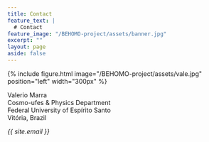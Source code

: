 ```yaml
---
title: Contact
feature_text: |
  # Contact
feature_image: "/BEHOMO-project/assets/banner.jpg"
excerpt: ""
layout: page
aside: false
---
```


{% include figure.html image="/BEHOMO-project/assets/vale.jpg" position="left" width="300px" %}

Valerio Marra\
Cosmo-ufes & Physics Department\
Federal University of Espírito Santo\
Vitória, Brazil

*{{ site.email }}*
